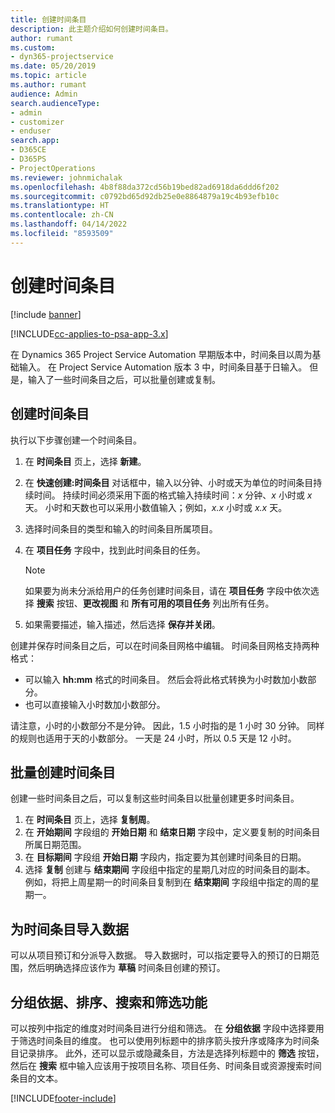 ```yaml
---
title: 创建时间条目
description: 此主题介绍如何创建时间条目。
author: rumant
ms.custom:
- dyn365-projectservice
ms.date: 05/20/2019
ms.topic: article
ms.author: rumant
audience: Admin
search.audienceType:
- admin
- customizer
- enduser
search.app:
- D365CE
- D365PS
- ProjectOperations
ms.reviewer: johnmichalak
ms.openlocfilehash: 4b8f88da372cd56b19bed82ad6918da6ddd6f202
ms.sourcegitcommit: c0792bd65d92db25e0e8864879a19c4b93efb10c
ms.translationtype: HT
ms.contentlocale: zh-CN
ms.lasthandoff: 04/14/2022
ms.locfileid: "8593509"
---
```

# <a name="create-time-entries"></a>创建时间条目

[!include [banner](../includes/psa-now-project-operations.md)]

[!INCLUDE[cc-applies-to-psa-app-3.x](../includes/cc-applies-to-psa-app-3x.md)]

在 Dynamics 365 Project Service Automation 早期版本中，时间条目以周为基础输入。 在 Project Service Automation 版本 3 中，时间条目基于日输入。 但是，输入了一些时间条目之后，可以批量创建或复制。

## <a name="create-a-time-entry"></a>创建时间条目

执行以下步骤创建一个时间条目。

1. 在 **时间条目** 页上，选择 **新建**。
2. 在 **快速创建:时间条目** 对话框中，输入以分钟、小时或天为单位的时间条目持续时间。 持续时间必须采用下面的格式输入持续时间：*x* 分钟、*x* 小时或 *x* 天。 小时和天数也可以采用小数值输入；例如，*x.x* 小时或 *x.x* 天。
3. 选择时间条目的类型和输入的时间条目所属项目。
4. 在 **项目任务** 字段中，找到此时间条目的任务。

    > [!NOTE]
    > 如果要为尚未分派给用户的任务创建时间条目，请在 **项目任务** 字段中依次选择 **搜索** 按钮、**更改视图** 和 **所有可用的项目任务** 列出所有任务。

5. 如果需要描述，输入描述，然后选择 **保存并关闭**。

创建并保存时间条目之后，可以在时间条目网格中编辑。 时间条目网格支持两种格式：

- 可以输入 **hh:mm** 格式的时间条目。 然后会将此格式转换为小时数加小数部分。
- 也可以直接输入小时数加小数部分。

请注意，小时的小数部分不是分钟。 因此，1.5 小时指的是 1 小时 30 分钟。 同样的规则也适用于天的小数部分。 一天是 24 小时，所以 0.5 天是 12 小时。

## <a name="bulk-create-time-entries"></a>批量创建时间条目

创建一些时间条目之后，可以复制这些时间条目以批量创建更多时间条目。

1. 在 **时间条目** 页上，选择 **复制周**。
2. 在 **开始期间** 字段组的 **开始日期** 和 **结束日期** 字段中，定义要复制的时间条目所属日期范围。
3. 在 **目标期间** 字段组 **开始日期** 字段内，指定要为其创建时间条目的日期。
4. 选择 **复制** 创建与 **结束期间** 字段组中指定的星期几对应的时间条目的副本。 例如，将把上周星期一的时间条目复制到在 **结束期间** 字段组中指定的周的星期一。

## <a name="import-data-for-time-entries"></a>为时间条目导入数据

可以从项目预订和分派导入数据。 导入数据时，可以指定要导入的预订的日期范围，然后明确选择应该作为 **草稿** 时间条目创建的预订。

## <a name="group-by-sort-search-and-filter-capabilities"></a>分组依据、排序、搜索和筛选功能

可以按列中指定的维度对时间条目进行分组和筛选。 在 **分组依据** 字段中选择要用于筛选时间条目的维度。 也可以使用列标题中的排序箭头按升序或降序为时间条目记录排序。 此外，还可以显示或隐藏条目，方法是选择列标题中的 **筛选** 按钮，然后在 **搜索** 框中输入应该用于按项目名称、项目任务、时间条目或资源搜索时间条目的文本。


[!INCLUDE[footer-include](../includes/footer-banner.md)]
